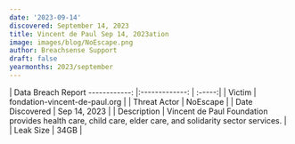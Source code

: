 ```yaml
---
date: '2023-09-14'
discovered: September 14, 2023
title: Vincent de Paul Sep 14, 2023ation
image: images/blog/NoEscape.png
author: Breachsense Support
draft: false
yearmonths: 2023/september
---
```



| Data Breach Report
------------:     |:-------------:    | :-----:|
| Victim      | fondation-vincent-de-paul.org      | 
| Threat Actor      | NoEscape      | 
| Date Discovered      | Sep 14, 2023      | 
| Description      | Vincent de Paul Foundation provides health care, child care, elder care, and solidarity sector services.      | 
| Leak Size      | 34GB      | 

